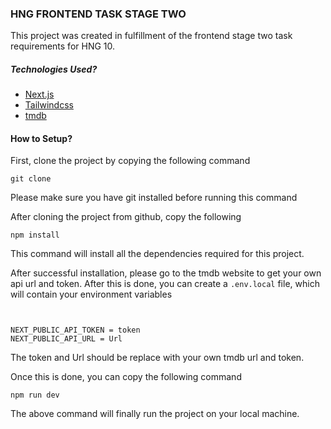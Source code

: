### HNG FRONTEND TASK STAGE TWO

This project was created in fulfillment of the frontend stage two task requirements for HNG 10.

##### Technologies Used?

- [Next.js](https://nextjs.org)
- [Tailwindcss](https://tailwindcss.com)
- [tmdb](https://www.themoviedb.org/)


#### How to Setup?

First, clone the project by copying the following command

`git clone `

Please make sure you have git installed before running this command

After cloning the project from github, copy the following

`npm install`

This command will install all the dependencies required for this project.

After successful installation, please go to the tmdb website to get your own api url and token. After this is done, you can create a `.env.local` file, which will contain your environment variables

```env

   
NEXT_PUBLIC_API_TOKEN = token
NEXT_PUBLIC_API_URL = Url

```


The token and Url should be replace with your own tmdb url and token. 

Once this is done, you can copy the following command

`npm run dev`

The above command will finally run the project on your local machine.





